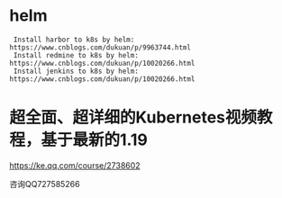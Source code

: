 # helm
```
 Install harbor to k8s by helm: https://www.cnblogs.com/dukuan/p/9963744.html
 Install redmine to k8s by helm: https://www.cnblogs.com/dukuan/p/10020266.html
 Install jenkins to k8s by helm: https://www.cnblogs.com/dukuan/p/10020266.html
```

# 超全面、超详细的Kubernetes视频教程，基于最新的1.19
https://ke.qq.com/course/2738602

咨询QQ727585266
